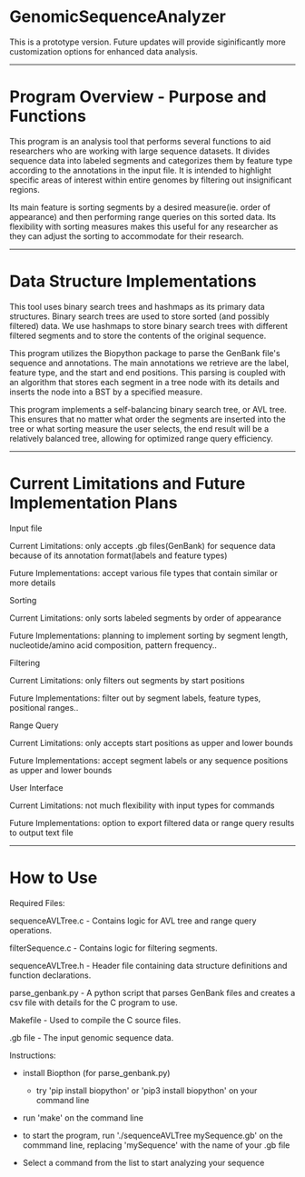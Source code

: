 # GenomicSequenceAnalyzer

This is a prototype version. Future updates will provide siginificantly more customization options for enhanced data analysis.

---------------------------------------------------------------------------------------------------------------------------------------------------

# Program Overview - Purpose and Functions

This program is an analysis tool that performs several functions to aid researchers who are working with large sequence datasets.
It divides sequence data into labeled segments and categorizes them by feature type according to the annotations in the input file.
It is intended to highlight specific areas of interest within entire genomes by filtering out insignificant regions.

Its main feature is sorting segments by a desired measure(ie. order of appearance) and then performing range queries on this sorted data.
Its flexibility with sorting measures makes this useful for any researcher as they can adjust the sorting to accommodate for their research.

---------------------------------------------------------------------------------------------------------------------------------------------------

# Data Structure Implementations 

This tool uses binary search trees and hashmaps as its primary data structures. Binary search trees are used to store sorted (and possibly 
filtered) data. We use hashmaps to store binary search trees with different filtered segments and to store the contents of the original sequence.

This program utilizes the Biopython package to parse the GenBank file's sequence and annotations. The main annotations we retrieve are the label, 
feature type, and the start and end positions. This parsing is coupled with an algorithm that stores each segment in a tree node with its details
and inserts the node into a BST by a specified measure.

This program implements a self-balancing binary search tree, or AVL tree. This ensures that no matter what order the segments are inserted into 
the tree or what sorting measure the user selects, the end result will be a relatively balanced tree, allowing for optimized range query efficiency.

---------------------------------------------------------------------------------------------------------------------------------------------------

# Current Limitations and Future Implementation Plans

Input file

Current Limitations:     only accepts .gb files(GenBank) for sequence data because of its annotation format(labels and feature types)

Future Implementations:  accept various file types that contain similar or more details

Sorting

Current Limitations:     only sorts labeled segments by order of appearance

Future Implementations:  planning to implement sorting by segment length, nucleotide/amino acid composition, pattern frequency..

Filtering

Current Limitations:     only filters out segments by start positions

Future Implementations:  filter out by segment labels, feature types, positional ranges..

Range Query

Current Limitations:     only accepts start positions as upper and lower bounds

Future Implementations:  accept segment labels or any sequence positions as upper and lower bounds

User Interface

Current Limitations:     not much flexibility with input types for commands

Future Implementations:  option to export filtered data or range query results to output text file

---------------------------------------------------------------------------------------------------------------------------------------------------

# How to Use

Required Files:

sequenceAVLTree.c - Contains logic for AVL tree and range query operations.

filterSequence.c - Contains logic for filtering segments.

sequenceAVLTree.h - Header file containing data structure definitions and function declarations.

parse_genbank.py - A python script that parses GenBank files and creates a csv file with details for the C program to use.

Makefile - Used to compile the C source files.

.gb file - The input genomic sequence data.
  
Instructions:

  - install Biopthon (for parse_genbank.py)
      - try 'pip install biopython' or 'pip3 install biopython' on your command line
   
  - run 'make' on the command line
  - to start the program, run './sequenceAVLTree mySequence.gb' on the commmand line, replacing 'mySequence' with the name of your .gb file

  - Select a command from the list to start analyzing your sequence
